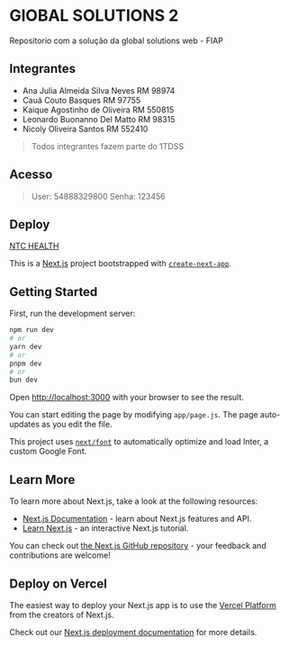 # GlOBAL SOLUTIONS 2
Repositorio com a solução da global solutions web - FIAP
## Integrantes 
+ Ana Julia Almeida Silva Neves RM 98974
+ Cauã Couto Basques RM 97755
+ Kaique Agostinho de Oliveira RM 550815
+ Leonardo Buonanno Del Matto RM 98315
+ Nicoly Oliveira Santos RM 552410
>Todos integrantes fazem parte do 1TDSS

## Acesso
> User: 54888329800
> Senha: 123456
> 
## Deploy 
[NTC HEALTH](https://global-solutions2-web-fiap.vercel.app/)



This is a [Next.js](https://nextjs.org/) project bootstrapped with [`create-next-app`](https://github.com/vercel/next.js/tree/canary/packages/create-next-app).

## Getting Started

First, run the development server:

```bash
npm run dev
# or
yarn dev
# or
pnpm dev
# or
bun dev
```

Open [http://localhost:3000](http://localhost:3000) with your browser to see the result.

You can start editing the page by modifying `app/page.js`. The page auto-updates as you edit the file.

This project uses [`next/font`](https://nextjs.org/docs/basic-features/font-optimization) to automatically optimize and load Inter, a custom Google Font.

## Learn More

To learn more about Next.js, take a look at the following resources:

- [Next.js Documentation](https://nextjs.org/docs) - learn about Next.js features and API.
- [Learn Next.js](https://nextjs.org/learn) - an interactive Next.js tutorial.

You can check out [the Next.js GitHub repository](https://github.com/vercel/next.js/) - your feedback and contributions are welcome!

## Deploy on Vercel

The easiest way to deploy your Next.js app is to use the [Vercel Platform](https://vercel.com/new?utm_medium=default-template&filter=next.js&utm_source=create-next-app&utm_campaign=create-next-app-readme) from the creators of Next.js.

Check out our [Next.js deployment documentation](https://nextjs.org/docs/deployment) for more details.

